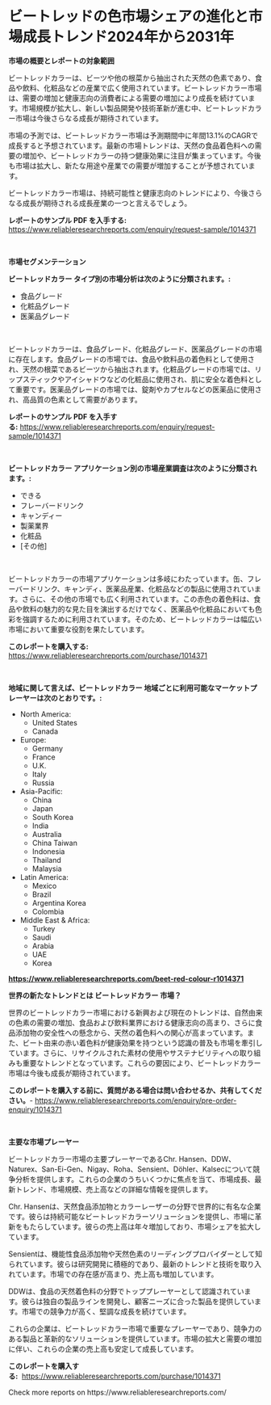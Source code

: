 <p><h1>ビートレッドの色市場シェアの進化と市場成長トレンド2024年から2031年</h1></p><p><strong>市場の概要とレポートの対象範囲</strong></p>
<p><p>ビートレッドカラーは、ビーツや他の根菜から抽出された天然の色素であり、食品や飲料、化粧品などの産業で広く使用されています。ビートレッドカラー市場は、需要の増加と健康志向の消費者による需要の増加により成長を続けています。市場規模が拡大し、新しい製品開発や技術革新が進む中、ビートレッドカラー市場は今後さらなる成長が期待されています。</p><p>市場の予測では、ビートレッドカラー市場は予測期間中に年間13.1%のCAGRで成長すると予想されています。最新の市場トレンドは、天然の食品着色料への需要の増加や、ビートレッドカラーの持つ健康効果に注目が集まっています。今後も市場は拡大し、新たな用途や産業での需要が増加することが予想されています。</p><p>ビートレッドカラー市場は、持続可能性と健康志向のトレンドにより、今後さらなる成長が期待される成長産業の一つと言えるでしょう。</p></p>
<p><strong>レポートのサンプル PDF を入手する:</strong> <a href="https://www.reliableresearchreports.com/enquiry/request-sample/1014371">https://www.reliableresearchreports.com/enquiry/request-sample/1014371</a></p>
<p>&nbsp;</p>
<p><strong>市場セグメンテーション</strong></p>
<p><strong>ビートレッドカラー タイプ別の市場分析は次のように分類されます。:</strong></p>
<p><ul><li>食品グレード</li><li>化粧品グレード</li><li>医薬品グレード</li></ul></p>
<p>&nbsp;</p>
<p><p>ビートレッドカラーは、食品グレード、化粧品グレード、医薬品グレードの市場に存在します。食品グレードの市場では、食品や飲料品の着色料として使用され、天然の根菜であるビーツから抽出されます。化粧品グレードの市場では、リップスティックやアイシャドウなどの化粧品に使用され、肌に安全な着色料として重要です。医薬品グレードの市場では、錠剤やカプセルなどの医薬品に使用され、高品質の色素として需要があります。</p></p>
<p><strong>レポートのサンプル PDF を入手する:</strong>&nbsp;<a href="https://www.reliableresearchreports.com/enquiry/request-sample/1014371">https://www.reliableresearchreports.com/enquiry/request-sample/1014371</a></p>
<p>&nbsp;</p>
<p><strong> ビートレッドカラー アプリケーション別の市場産業調査は次のように分類されます。:</strong></p>
<p><ul><li>できる</li><li>フレーバードリンク</li><li>キャンディー</li><li>製薬業界</li><li>化粧品</li><li>[その他]</li></ul></p>
<p>&nbsp;</p>
<p><p>ビートレッドカラーの市場アプリケーションは多岐にわたっています。缶、フレーバードリンク、キャンディ、医薬品産業、化粧品などの製品に使用されています。さらに、その他の市場でも広く利用されています。この赤色の着色料は、食品や飲料の魅力的な見た目を演出するだけでなく、医薬品や化粧品においても色彩を強調するために利用されています。そのため、ビートレッドカラーは幅広い市場において重要な役割を果たしています。</p></p>
<p><strong>このレポートを購入する:</strong>&nbsp; <a href="https://www.reliableresearchreports.com/purchase/1014371">https://www.reliableresearchreports.com/purchase/1014371</a></p>
<p>&nbsp;</p>
<p><strong>地域に関して言えば、ビートレッドカラー 地域ごとに利用可能なマーケットプレーヤーは次のとおりです。:</strong></p>
<p><ul>
    <li>
        North America:
        <ul>
            <li>United States</li>
            <li>Canada</li>
        </ul>
    </li>
    <li>
        Europe:
        <ul>
            <li>Germany</li>
            <li>France</li>
            <li>U.K.</li>
            <li>Italy</li>
            <li>Russia</li>
        </ul>
    </li>
    <li>
        Asia-Pacific:
        <ul>
            <li>China</li>
            <li>Japan</li>
            <li>South Korea</li>
            <li>India</li>
            <li>Australia</li>
            <li>China Taiwan</li>
            <li>Indonesia</li>
            <li>Thailand</li>
            <li>Malaysia</li>
        </ul>
    </li>
    <li>
        Latin America:
        <ul>
            <li>Mexico</li>
            <li>Brazil</li>
            <li>Argentina Korea</li>
            <li>Colombia</li>
        </ul>
    </li>
    <li>
        Middle East & Africa:
        <ul>
            <li>Turkey</li>
            <li>Saudi</li>
            <li>Arabia</li>
            <li>UAE</li>
            <li>Korea</li>
        </ul>
    </li>
    </ul></p>
<p><strong><a href="https://www.reliableresearchreports.com/beet-red-colour-r1014371">https://www.reliableresearchreports.com/beet-red-colour-r1014371</a></strong>&nbsp;</p>
<p><strong>世界の新たなトレンドとは ビートレッドカラー 市場？</strong></p>
<p><p>世界のビートレッドカラー市場における新興および現在のトレンドは、自然由来の色素の需要の増加、食品および飲料業界における健康志向の高まり、さらに食品添加物の安全性への懸念から、天然の着色料への関心が高まっています。また、ビート由来の赤い着色料が健康効果を持つという認識の普及も市場を牽引しています。さらに、リサイクルされた素材の使用やサステナビリティへの取り組みも重要なトレンドとなっています。これらの要因により、ビートレッドカラー市場は今後も成長が期待されています。</p></p>
<p><strong>このレポートを購入する前に、質問がある場合は問い合わせるか、共有してください。</strong>- <a href="https://www.reliableresearchreports.com/enquiry/pre-order-enquiry/1014371">https://www.reliableresearchreports.com/enquiry/pre-order-enquiry/1014371</a></p>
<p>&nbsp;</p>
<p><strong>主要な市場プレーヤー</strong></p>
<p><p>ビートレッドカラー市場の主要プレーヤーであるChr. Hansen、DDW、Naturex、San-Ei-Gen、Nigay、Roha、Sensient、Döhler、Kalsecについて競争分析を提供します。これらの企業のうちいくつかに焦点を当て、市場成長、最新トレンド、市場規模、売上高などの詳細な情報を提供します。</p><p>Chr. Hansenは、天然食品添加物とカラーレーザーの分野で世界的に有名な企業です。彼らは持続可能なビートレッドカラーソリューションを提供し、市場に革新をもたらしています。彼らの売上高は年々増加しており、市場シェアを拡大しています。</p><p>Sensientは、機能性食品添加物や天然色素のリーディングプロバイダーとして知られています。彼らは研究開発に積極的であり、最新のトレンドと技術を取り入れています。市場での存在感が高まり、売上高も増加しています。</p><p>DDWは、食品の天然着色料の分野でトッププレーヤーとして認識されています。彼らは独自の製品ラインを開発し、顧客ニーズに合った製品を提供しています。市場での競争力が高く、堅調な成長を続けています。</p><p>これらの企業は、ビートレッドカラー市場で重要なプレーヤーであり、競争力のある製品と革新的なソリューションを提供しています。市場の拡大と需要の増加に伴い、これらの企業の売上高も安定して成長しています。</p></p>
<p><strong>このレポートを購入する:</strong>&nbsp;&nbsp;<a href="https://www.reliableresearchreports.com/purchase/1014371">https://www.reliableresearchreports.com/purchase/1014371</a></p>
<p>Check more reports on https://www.reliableresearchreports.com/</p>